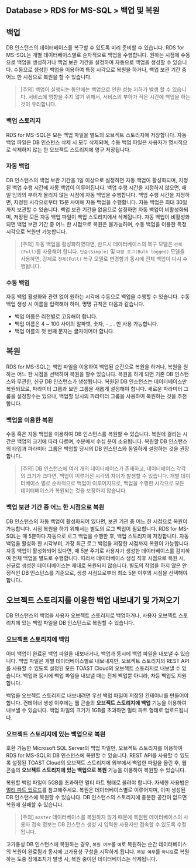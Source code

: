 ## Database > RDS for MS-SQL > 백업 및 복원

## 백업

DB 인스턴스의 데이터베이스를 복구할 수 있도록 미리 준비할 수 있습니다. RDS for MS-SQL는 개별 데이터베이스별로 순차적으로 백업을 수행합니다. 
원하는 시점에 수동으로 백업을 생성하거나 백업 보관 기간을 설정하여 자동으로 백업을 생성할 수 있습니다.
수동으로 생성한 백업을 이용하여 특정 시각으로 복원을 하거나, 백업 보관 기간 중 어느 한 시점으로 복원을 할 수 있습니다.

> [주의]
> 백업이 실행되는 동안에는 백업으로 인한 성능 저하가 발생 할 수 있습니다. 
> 서비스에 영향을 주지 않기 위해서, 서비스의 부하가 적은 시간에 백업을 하는 것이 유리합니다.

### 백업 스토리지

RDS for MS-SQL은 모든 백업 파일을 별도의 오브젝트 스토리지에 저장합니다.
자동 백업 파일은 DB 인스턴스 삭제 시 모두 삭제되며, 수동 백업 파일은 사용자가 명시적으로 삭제하지 않는 한 오브젝트 스토리지에 영구 저장됩니다.

### 자동 백업

DB 인스턴스의 백업 보관 기간을 1일 이상으로 설정하면 자동 백업이 활성화되며, 지정된 백업 수행 시간에 자동 백업이 이루어집니다. 백업 수행 시간을 지정하지 않으면, 매일 임의의 부하가 몰리지 않는 시점에 자동 백업을 수행합니다. 백업 수행 시간을 지정하면, 지정된 시각으로부터 15분 사이에 자동 백업을 수행합니다. 자동 백업은 최대 30일까지 보관할 수 있습니다. 백업 보관 기간을 없음으로 설정하면 자동 백업이 비활성화되며, 저장된 모든 자동 백업 파일이 백업 스토리지에서 삭제됩니다. 자동 백업이 비활성화되면 백업 보관 기간 중 어느 한 시점으로 복원은 불가능하며, 수동 백업을 이용한 특정 시각으로 복원만 가능합니다.

> [주의]
> 자동 백업을 활성화하였다면, 반드시 데이터베이스의 복구 모델은 `전체(Full)`를 사용해야 합니다.
> `단순(Simple)` 및 `대량 로그(Bulk logged)` 모델을 사용하면, 강제로 `전체(Full)` 복구 모델로 변경함과 동시에 전체 백업이 다시 수행됩니다.

### 수동 백업

자동 백업 활성화와 관련 없이 원하는 시각에 수동으로 백업을 수행할 수 있습니다. 수동 백업 생성 시 이름을 입력해야 하며, 명명 규칙은 다음과 같습니다.

* 백업 이름은 리전별로 고유해야 합니다.
* 백업 이름은 4 ~ 100 사이의 알파벳, 숫자, - _ . 만 사용 가능합니다.
* 백업 이름의 첫 번째 문자는 글자이어야 합니다.

## 복원

RDS for MS-SQL는 백업 파일을 이용하여 백업된 순간으로 복원을 하거나, 복원을 원하는 어느 한 시점을 선택하여 복원을 할수 있습니다. 복원을 하게 되면 기존 DB 인스턴스와 무관한, 신규 DB 인스턴스가 생성됩니다. 복원된 DB 인스턴스는 데이터베이스만 복원되므로, 파라미터 그룹과 보안 그룹을 새롭게 설정해야 합니다. 새로운 파라미터 그룹을 설정할수는 있으나, 백업할 당시의 파라미터 그룹을 사용하여 복원하는 것을 추천합니다.

### 백업을 이용한 복원

수동 혹은 자동 백업을 이용하여 DB 인스턴스를 복원할 수 있습니다. 복원에 걸리는 시간은 백업의 크기에 따라 다르며, 수분에서 수십 분이 소요됩니다. 
복원할 DB 인스턴스의 타입과 파라미터 그룹은 백업할 당시의 DB 인스턴스와 동일하게 설정하는 것을 권장합니다.

> [주의]
> DB 인스턴스에 여러 개의 데이터베이스가 존재하고, 데이터베이스 각각의 크기가 크다면, 백업이 이루어진 시각의 차이가 발생할 수 있습니다.
> 개별 데이터베이스 별로 순차적으로 백업이 이루어지므로, 백업을 수행한 시각으로 모든 데이터베이스가 복원되는 것을 보장하지 않습니다. 

### 백업 보관 기간 중 어느 한 시점으로 복원

DB 인스턴스의 자동 백업이 활성화되어 있다면, 보관 기관 중 어느 한 시점으로 복원이 가능합니다. 시점 복원을 하기 위해서는 별도의 로그 백업이 필요합니다. RDS for MS-SQL는 매 5분마다 자동으로 로그 백업을 수행한 후, 백업 스토리지에 저장합니다. 자동 백업을 활성화 한 시각부터, 가장 최근 로그 백업을 저장한 시점까지 복원이 가능합니다.
자동 백업이 활성화되어 있다면, 매 5분 주기로 사용자가 생성한 데이터베이스를 감지하여 전체 백업을 별도로 수행합니다. 따라서 데이터베이스 생성 직후 시점으로 복원 시, 신규로 생성한 데이터베이스는 제대로 복원되지 않습니다. 별도의 작업을 하지 않은 안정적인 DB 인스턴스를 기준으로, 생성 시점으로부터 최소 5분 이후의 시점을 선택해야 합니다.   

## 오브젝트 스토리지를 이용한 백업 내보내기 및 가져오기

DB 인스턴스의 백업을 사용자 오브젝트 스토리지로 백업하거나, 사용자 오브젝트 스토리지에 있는 백업 파일을 DB 인스턴스로 복원할 수 있습니다.

### 오브젝트 스토리지에 백업

이미 백업이 완료된 백업 파일을 내보내거나, 백업과 동시에 백업 파일을 내보낼 수 있습니다. 백업 파일은 개별 데이터베이스별로 내보내지만, 오브젝트 스토리지의 REST API를 사용할 수 있도록 설정된 모든 TOAST Cloud의 오브젝트 스토리지로 내보낼 수 있습니다.
백업과 동시에 백업 파일을 내보낼 때는 전체 백업뿐 아니라, 차등 백업도 지원합니다.

백업을 오브젝트 스토리지로 내보내려면 우선 백업 파일이 저장된 컨테이너를 만들어야 합니다. 컨테이너 생성 이후에는 웹 콘솔의 **오브젝트 스토리지에 백업** 기능을 이용하여 내보낼 수 있습니다. 
백업 파일의 크기가 1GB를 초과하면 멀티 파트 형태로 업로드됩니다.

### 오브젝트 스토리지에 있는 백업으로 복원

호환 가능한 Microsoft SQL Server의 백업 파일만, 오브젝트 스토리지를 이용하여 RDS for MS-SQL의 DB 인스턴스에 복원할 수 있습니다.
REST API를 사용할 수 있도록 설정된 TOAST Cloud의 오브젝트 스토리지에 외부에서 백업한 파일을 올린 후, 웹 콘솔의 **오브젝트 스토리지에 있는 백업으로 복원** 기능을 이용하여 복원할 수 있습니다.

복원할 백업 파일이 5GB를 초과하면 멀티 파트 형태로 올려야 합니다. 자세한 사용법은 [멀티 파트 업로드](https://docs.toast.com/ko/Storage/Object%20Storage/ko/api-guide/#_53)를 참고해주세요.
복원은 데이터베이스별로 이루어지며, 이미 생성된 DB 인스턴스에 복원할 수 있습니다. DB 인스턴스의 스토리지에 충분한 공간이 없으면 복원에 실패할 수 있습니다.

> [주의]
> `master` 데이터베이스를 복원하지 않기 때문에 복원된 데이터베이스의 사용자 접속 정보는 DB 인스턴스 생성 시 입력한 사용자만 접속할 수 있도록 수정됩니다.

고가용성 DB 인스턴스에 복원하는 경우, `복원 여부`를 `예`로 복원하는 순간 데이터베이스의 복원이 완료됨과 동시에 고가용성 구성을 시작하게 됩니다. `복원 여부`를 `아니요`로 복원하는 도중 장애조치가 발생 시, 복원 중이던 데이터베이스는 삭제됩니다. 